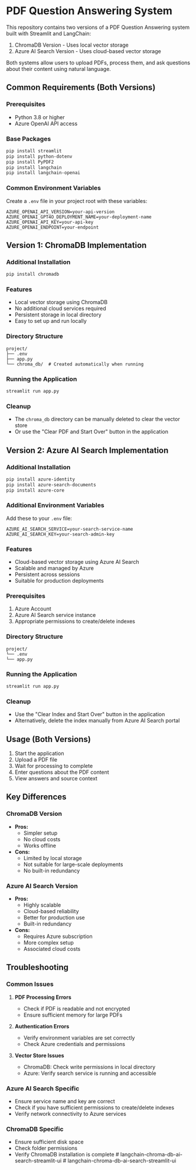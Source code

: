 # PDF Question Answering System

This repository contains two versions of a PDF Question Answering system built with Streamlit and LangChain:
1. ChromaDB Version - Uses local vector storage
2. Azure AI Search Version - Uses cloud-based vector storage

Both systems allow users to upload PDFs, process them, and ask questions about their content using natural language.

## Common Requirements (Both Versions)

### Prerequisites
- Python 3.8 or higher
- Azure OpenAI API access

### Base Packages
```bash
pip install streamlit
pip install python-dotenv
pip install PyPDF2
pip install langchain
pip install langchain-openai
```

### Common Environment Variables
Create a `.env` file in your project root with these variables:
```env
AZURE_OPENAI_API_VERSION=your-api-version
AZURE_OPENAI_GPT4O_DEPLOYMENT_NAME=your-deployment-name
AZURE_OPENAI_API_KEY=your-api-key
AZURE_OPENAI_ENDPOINT=your-endpoint
```

## Version 1: ChromaDB Implementation

### Additional Installation
```bash
pip install chromadb
```

### Features
- Local vector storage using ChromaDB
- No additional cloud services required
- Persistent storage in local directory
- Easy to set up and run locally

### Directory Structure
```
project/
├── .env
├── app.py
└── chroma_db/  # Created automatically when running
```

### Running the Application
```bash
streamlit run app.py
```

### Cleanup
- The `chroma_db` directory can be manually deleted to clear the vector store
- Or use the "Clear PDF and Start Over" button in the application

## Version 2: Azure AI Search Implementation

### Additional Installation
```bash
pip install azure-identity
pip install azure-search-documents
pip install azure-core
```

### Additional Environment Variables
Add these to your `.env` file:
```env
AZURE_AI_SEARCH_SERVICE=your-search-service-name
AZURE_AI_SEARCH_KEY=your-search-admin-key
```

### Features
- Cloud-based vector storage using Azure AI Search
- Scalable and managed by Azure
- Persistent across sessions
- Suitable for production deployments

### Prerequisites
1. Azure Account
2. Azure AI Search service instance
3. Appropriate permissions to create/delete indexes

### Directory Structure
```
project/
└── .env
└── app.py
```

### Running the Application
```bash
streamlit run app.py
```

### Cleanup
- Use the "Clear Index and Start Over" button in the application
- Alternatively, delete the index manually from Azure AI Search portal

## Usage (Both Versions)

1. Start the application
2. Upload a PDF file
3. Wait for processing to complete
4. Enter questions about the PDF content
5. View answers and source context

## Key Differences

### ChromaDB Version
- **Pros:**
  - Simpler setup
  - No cloud costs
  - Works offline
- **Cons:**
  - Limited by local storage
  - Not suitable for large-scale deployments
  - No built-in redundancy

### Azure AI Search Version
- **Pros:**
  - Highly scalable
  - Cloud-based reliability
  - Better for production use
  - Built-in redundancy
- **Cons:**
  - Requires Azure subscription
  - More complex setup
  - Associated cloud costs

## Troubleshooting

### Common Issues

1. **PDF Processing Errors**
   - Check if PDF is readable and not encrypted
   - Ensure sufficient memory for large PDFs

2. **Authentication Errors**
   - Verify environment variables are set correctly
   - Check Azure credentials and permissions

3. **Vector Store Issues**
   - ChromaDB: Check write permissions in local directory
   - Azure: Verify search service is running and accessible

### Azure AI Search Specific
- Ensure service name and key are correct
- Check if you have sufficient permissions to create/delete indexes
- Verify network connectivity to Azure services

### ChromaDB Specific
- Ensure sufficient disk space
- Check folder permissions
- Verify ChromaDB installation is complete
#   l a n g c h a i n - c h r o m a - d b - a i - s e a r c h - s t r e a m l i t - u i  
 #   l a n g c h a i n - c h r o m a - d b - a i - s e a r c h - s t r e a m l i t - u i  
 